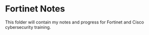 # Fortinet Notes
This folder will contain my notes and progress for Fortinet and Cisco cybersecurity training.

